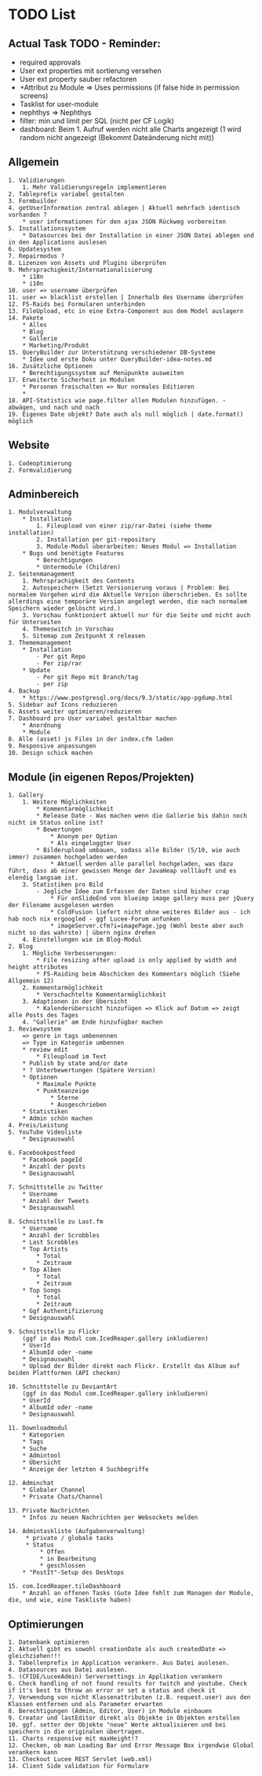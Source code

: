 # TODO List

## Actual Task TODO - Reminder:
- required approvals
- User ext properties mit sortierung versehen
- User ext property sauber refactoren
- +Attribut zu Module => Uses permissions (if false hide in permission screens)
- Tasklist for user-module
- nephthys => Nephthys
- filter: min und limit per SQL (nicht per CF Logik)
- dashboard: Beim 1. Aufruf werden nicht alle Charts angezeigt (1 wird random nicht angezeigt (Bekommt Dateänderung nicht mit))

## Allgemein
    1. Validierungen
        1. Mehr Validierungsregeln implementieren
    2. Tableprefix variabel gestalten
    3. Formbuilder
    4. getUserInformation zentral ablegen | Aktuell mehrfach identisch vorhanden ?
        * user informationen für den ajax JSON Rückweg vorbereiten
    5. Installationssystem
        * Datasources bei der Installation in einer JSON Datei ablegen und in den Applications auslesen
    6. Updatesystem
    7. Repairmodus ?
    8. Lizenzen von Assets und Plugins überprüfen
    9. Mehrsprachigkeit/Internationalisierung
        * i18n
        * i10n
    10. user => username überprüfen
    11. user => blacklist erstellen | Innerhalb des Username überprüfen
    12. F5-Raids bei Formularen unterbinden
    13. FileUpload, etc in eine Extra-Component aus dem Model auslagern
    14. Pakete
        * Alles
        * Blog
        * Gallerie
        * Marketing/Produkt
    15. QueryBuilder zur Unterstützung verschiedener DB-Systeme
        * Idee und erste Doku unter QueryBuilder-idea-notes.md
    16. Zusätzliche Optionen
        * Berechtigungssystem auf Menüpunkte ausweiten
    17. Erweiterte Sicherheit in Modulen
        * Personen freischalten => Nur normales Editieren
        *
    18. API-Statistics wie page.filter allen Modulen hinzufügen. - abwägen, und nach und nach
    19. Eigenes Date objekt? Date auch als null möglich | date.format() möglich

## Website
    1. Codeoptimierung
    2. Formvalidierung

## Adminbereich
    1. Modulverwaltung
        * Installation
            1. Fileupload von einer zip/rar-Datei (siehe theme installation)
            2. Installation per git-repository
            3. Module-Modul überarbeiten: Neues Modul => Installation
        * Bugs und benötigte Features
            * Berechtigungen
            * Untermodule (Children)
    2. Seitenmanagement
        1. Mehrsprachigkeit des Contents
        2. Autospeichern (Setzt Versionierung voraus | Problem: Bei normalem Vorgehen wird die Aktuelle Version überschrieben. Es sollte allerdings eine temporäre Version angelegt werden, die nach normalem Speichern wieder gelöscht wird.)
        3. Vorschau funktioniert aktuell nur für die Seite und nicht auch für Unterseiten
        4. Themeswitch in Vorschau
        5. Sitemap zum Zeitpunkt X releasen
    3. Thememanagement
        * Installation
            - Per git Repo
            - Per zip/rar
        * Update
            - Per git Repo mit Branch/tag
            - per zip
    4. Backup
        * https://www.postgresql.org/docs/9.3/static/app-pgdump.html
    5. Sidebar auf Icons reduzieren
    6. Assets weiter optimieren/reduzieren
    7. Dashboard pro User variabel gestaltbar machen
        * Anordnung
        * Module
    8. Alle (asset) js Files in der index.cfm laden
    9. Responsive anpassungen
    10. Design schick machen

## Module (in eigenen Repos/Projekten)
    1. Gallery
        1. Weitere Möglichkeiten
            * Kommentarmöglichkeit
            * Release Date - Was machen wenn die Gallerie bis dahin noch nicht im Status online ist?
            * Bewertungen
                * Anonym per Option
                * Als eingeloggter User
            * Bilderupload umbauen, sodass alle Bilder (5/10, wie auch immer) zusammen hochgeladen werden
                * Aktuell werden alle parallel hochgeladen, was dazu führt, dass ab einer gewissen Menge der JavaHeap vollläuft und es elendig langsam ist.
        3. Statistiken pro Bild
            - Jegliche Idee zum Erfassen der Daten sind bisher crap
                * Für onSlideEnd von blueimp image gallery muss per jQuery der Filename ausgelesen werden
                * ColdFusion liefert nicht ohne weiteres Bilder aus - ich hab noch nix ergoogled - ggf Lucee-Forum anfunken
                * imageServer.cfm?i=imagePage.jpg (Wohl beste aber auch nicht so das wahrste) | übern nginx drehen
        4. Einstellungen wie im Blog-Modul
    2. Blog
        1. Mögliche Verbesserungen:
            * File resizing after upload is only applied by width and height attributes
            * F5-Raiding beim Abschicken des Kommentars möglich (Siehe Allgemein 12)
        2. Kommentarmöglichkeit
            * Verschachtelte Kommentarmöglichkeit
        3. Adaptionen in der Übersicht
            * Kalenderübersicht hinzufügen => Klick auf Datum => zeigt alle Posts des Tages
        4. "Gallerie" am Ende hinzufügbar machen
    3. Reviewsystem
        => genre in tags umbenennen
        => Type in Kategorie umbennen
        * review edit
            * Fileupload im Text
        * Publish by state and/or date
        * ? Unterbewertungen (Spätere Version)
        * Optionen
            * Maximale Punkte
            * Punkteanzeige
                * Sterne
                * Ausgeschrieben
        * Statistiken
        * Admin schön machen
    4. Preis/Leistung
    5. YouTube Videoliste
        * Designauswahl

    6. Facebookpostfeed
        * Facebook pageId
        * Anzahl der posts
        * Designauswahl

    7. Schnittstelle zu Twitter
        * Username
        * Anzahl der Tweets
        * Designauswahl
    
    8. Schnittstelle zu Last.fm
        * Username
        * Anzahl der Scrobbles
        * Last Scrobbles
        * Top Artists
            * Total
            * Zeitraum
        * Top Alben
            * Total
            * Zeitraum
        * Top Songs
            * Total
            * Zeitraum
        * Ggf Authentifizierung
        * Designauswahl
    
    9. Schnittstelle zu Flickr
        (ggf in das Modul com.IcedReaper.gallery inkludieren)
        * UserId
        * AlbumId oder -name
        * Designauswahl
        * Upload der Bilder direkt nach Flickr. Erstellt das Album auf beiden Plattformen (API checken)
    
    10. Schnittstelle zu DeviantArt
        (ggf in das Modul com.IcedReaper.gallery inkludieren)
        * UserId
        * AlbumId oder -name
        * Designauswahl
    
    11. Downloadmodul
        * Kategorien
        * Tags
        * Suche
        * Admintool
        * Übersicht
        * Anzeige der letzten 4 Suchbegriffe
    
    12. Adminchat
        * Globaler Channel
        * Private Chats/Channel
    
    13. Private Nachrichten
        * Infos zu neuen Nachrichten per Websockets melden
    
    14. Admintaskliste (Aufgabenverwaltung)
         * private / globale tasks
         * Status
             * Offen
             * in Bearbeitung
             * geschlossen
        * "PostIt"-Setup des Desktops
    
    15. com.IcedReaper.tileDashboard
        * Anzahl an offenen Tasks (Gute Idee fehlt zum Managen der Module, die, und wie, eine Taskliste haben)

## Optimierungen
    1. Datenbank optimieren
    2. Aktuell gibt es sowohl creationDate als auch createdDate => gleichziehen!!!
    3. Tabellenprefix in Application verankern. Aus Datei auslesen.
    4. Datasources aus Datei auslesen.
    5. (CFIDE/LuceeAdmin) Serversettings in Applikation verankern
    6. Check handling of not found results for twitch and youtube. Check if it's best to throw an error or set a status and check it
    7. Verwendung von nicht Klassenattributen (z.B. request.user) aus den Klassen entfernen und als Parameter erwarten
    8. Berechtigungen (Admin, Editor, User) in Module einbauen
    9. Creator und lastEditor direkt als Objekte in Objekten erstellen
    10. ggf. setter der Objekte "neue" Werte aktualisieren und bei speichern in die originalen übertragen.
    11. Charts responsive mit maxHeight!?
    12. Checken, ob man Loading Bar und Error Message Box irgendwie Global verankern kann
    13. Checkout Lucee REST Servlet (web.xml)
    14. Client Side validation für Formulare